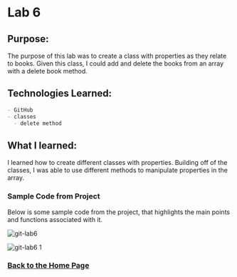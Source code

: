 # Lab 6

## Purpose:
The purpose of this lab was to create a class with properties as they relate to books. Given this class, I could add and delete the books from an array with a delete book method. 

## Technologies Learned:
```markdown
- GitHub
- classes
  - delete method
```
## What I learned:
I learned how to create different classes with properties. Building off of the classes, I was able to use different methods to manipulate properties in the array. 

### Sample Code from Project

Below is some sample code from the project, that highlights the main points and functions associated with it. 

![git-lab6](https://user-images.githubusercontent.com/105069118/171968562-2d2419f7-22ec-4665-a354-8d548f5f895c.png)

![git-lab6 1](https://user-images.githubusercontent.com/105069118/171968566-9bd5d8aa-d536-4421-b486-3c745004439d.png)

### [Back to the Home Page](http://uo-cit-bradyr57.github.io/bradyr57.github.io/)

